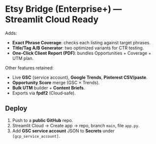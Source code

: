 
# Etsy Bridge (Enterprise+) — Streamlit Cloud Ready

Adds:
- **Exact Phrase Coverage**: checks each listing against target phrases.
- **Title/Tag A/B Generator**: two optimized variants for CTR testing.
- **One‑Click Client Report (PDF)**: bundles Opportunities + Coverage + UTM plan.

Other features retained:
- Live **GSC** (service account), **Google Trends**, **Pinterest CSV/paste**.
- **Opportunity Score** merge (GSC × Trends).
- **Bulk UTM** builder + **Content Briefs**.
- Exports via **fpdf2** (Cloud‑safe).

## Deploy
1) Push to a **public GitHub** repo.
2) Streamlit Cloud → Create app → repo, branch `main`, file `app.py`.
3) Add **GSC service account** JSON to **Secrets** under `[gcp_service_account]`.
